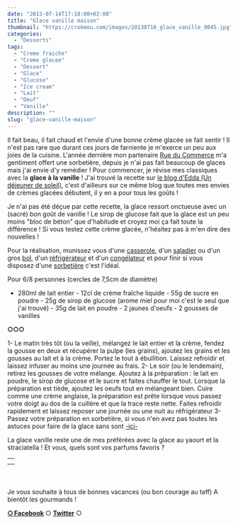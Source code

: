 ```yaml
---
date: "2013-07-14T17:18:00+02:00"
title: "Glace vanille maison"
thumbnail: "https://crokmou.com/images/20130710_glace_vanille_0045.jpg"
categories:
  - "Desserts"
tags:
  - "Creme fraiche"
  - "Creme glacee"
  - "Dessert"
  - "Glace"
  - "Glucose"
  - "Ice cream"
  - "Lait"
  - "Oeuf"
  - "Vanille"
description: ""
slug: "glace-vanille-maison"
---
```


Il fait beau, il fait chaud et l'envie d'une bonne crème glacée se fait sentir ! Il n'est pas rare que durant ces jours de farniente je m'exerce un peu aux joies de la cuisine. L'année dernière mon partenaire [Rue du Commerce](http://www.rueducommerce.fr/) m'a gentiment offert une sorbetière, depuis je n'ai pas fait beaucoup de glaces mais j'ai envie d'y remédier ! Pour commencer, je révise mes classiques avec la **glace à la vanille** ! J'ai trouvé la recette sur [le blog d'Edda (Un déjeuner de soleil)](http://www.undejeunerdesoleil.com/), c'est d'ailleurs sur ce même blog que toutes mes envies de crèmes glacées débutent, il y en a pour tous les goûts !

Je n'ai pas été déçue par cette recette, la glace ressort onctueuse avec un (sacré) bon goût de vanille ! Le sirop de glucose fait que la glace est un peu moins "bloc de béton" que d'habitude et croyez moi ça fait toute la différence ! Si vous testez cette crème glacée, n'hésitez pas à m'en dire des nouvelles !

Pour la réalisation, munissez vous d'une [casserole](http://www.rueducommerce.fr/m/pl/malid:115), d'un [saladier](http://www.rueducommerce.fr/m/pl/malid:4769897) ou d'un gros [bol](http://www.rueducommerce.fr/m/pl/malid:4769881), d'un [réfrigérateur](http://www.rueducommerce.fr/m/pl/malid:9633584) et d'un [congélateur](http://www.rueducommerce.fr/m/pl/malid:9633581) et pour finir si vous disposez d'une [sorbetière](http://www.rueducommerce.fr/m/pl/malid:9633614) c'est l'idéal.

Pour 6/8 personnes (cercles de 7,5cm de diamètre)

- 280ml de lait entier - 12cl de crème fraîche liquide - 55g de sucre en poudre - 25g de sirop de glucose (arome miel pour moi c'est le seul que j'ai trouvé) - 35g de lait en poudre - 2 jaunes d'oeufs - 2 gousses de vanilles

**○○○**

1- Le matin très tôt (ou la veille), mélangez le lait entier et la crème, fendez la gousse en deux et récupérer la pulpe (les grains), ajoutez les grains et les gousses au lait et à la crème. Portez le tout à ébullition. Laissez refroidir et laissez infuser au moins une journée au frais. 2- Le soir (ou le lendemain), retirez les gousses de votre mélange. Ajoutez à la préparation : le lait en poudre, le sirop de glucose et le sucre et faites chauffer le tout. Lorsque la préparation est tiède, ajoutez les oeufs tout en mélangeant bien. Cuire comme une crème anglaise, la préparation est prête lorsque vous passez votre doigt au dos de la cuillère et que la trace reste nette. Faites refroidir rapidement et laissez reposer une journée ou une nuit au réfrigérateur 3- Passez votre préparation en sorbetière, si vous n'en avez pas toutes les astuces pour faire de la glace sans sont [-ici-](http://www.undejeunerdesoleil.com/2013/06/glaces-sorbets-maison-sans-sorbetiere-astuces.html)

La glace vanille reste une de mes préférées avec la glace au yaourt et la straciatella ! Et vous, quels sont vos parfums favoris ?

<table style="clear: right; margin-bottom: 1em; margin-left: auto; margin-right: auto; text-align: center; height: 51px;" width="180" cellspacing="0" cellpadding="0" align="center">

<tbody>

<tr>

<td style="text-align: center;"></td>

</tr>

<tr>

<td style="text-align: center;"></td>

</tr>

</tbody>

</table>

Je vous souhaite à tous de bonnes vacances (ou bon courage au taff) A bientôt les gourmands !

[**○<span style="font-size: xx-small; margin: 0px; outline: 0px; padding: 0px;"><span style="font-family: Arial, Helvetica, sans-serif; margin: 0px; outline: 0px; padding: 0px;"> </span></span>Facebook**](https://www.facebook.com/pages/CroKMou/148093255259077) ○ [**Twitter**](https://twitter.com/Crokmou) ○